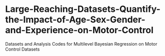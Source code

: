 # Large-Reaching-Datasets-Quantify-the-Impact-of-Age-Sex-Gender-and-Experience-on-Motor-Control
Datasets and Analysis Codes for Multilevel Bayesian Regression on Motor Control Datasets
